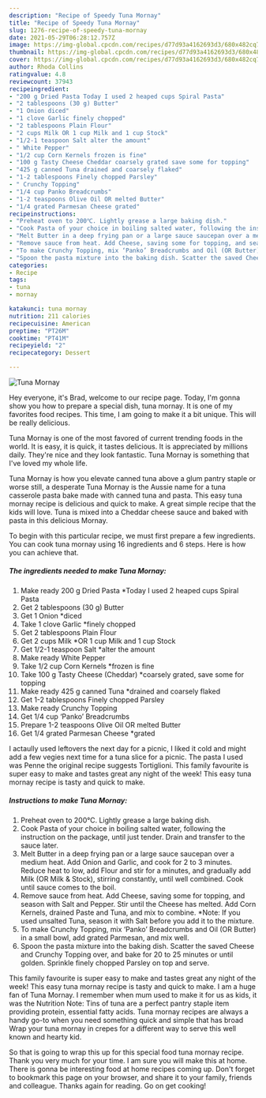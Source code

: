 ```yaml
---
description: "Recipe of Speedy Tuna Mornay"
title: "Recipe of Speedy Tuna Mornay"
slug: 1276-recipe-of-speedy-tuna-mornay
date: 2021-05-29T06:28:12.757Z
image: https://img-global.cpcdn.com/recipes/d77d93a4162693d3/680x482cq70/tuna-mornay-recipe-main-photo.jpg
thumbnail: https://img-global.cpcdn.com/recipes/d77d93a4162693d3/680x482cq70/tuna-mornay-recipe-main-photo.jpg
cover: https://img-global.cpcdn.com/recipes/d77d93a4162693d3/680x482cq70/tuna-mornay-recipe-main-photo.jpg
author: Rhoda Collins
ratingvalue: 4.8
reviewcount: 37943
recipeingredient:
- "200 g Dried Pasta Today I used 2 heaped cups Spiral Pasta"
- "2 tablespoons (30 g) Butter"
- "1 Onion diced"
- "1 clove Garlic finely chopped"
- "2 tablespoons Plain Flour"
- "2 cups Milk OR 1 cup Milk and 1 cup Stock"
- "1/2-1 teaspoon Salt alter the amount"
- " White Pepper"
- "1/2 cup Corn Kernels frozen is fine"
- "100 g Tasty Cheese Cheddar coarsely grated save some for topping"
- "425 g canned Tuna drained and coarsely flaked"
- "1-2 tablespoons Finely chopped Parsley"
- " Crunchy Topping"
- "1/4 cup Panko Breadcrumbs"
- "1-2 teaspoons Olive Oil OR melted Butter"
- "1/4 grated Parmesan Cheese grated"
recipeinstructions:
- "Preheat oven to 200℃. Lightly grease a large baking dish."
- "Cook Pasta of your choice in boiling salted water, following the instruction on the package, until just tender. Drain and transfer to the sauce later."
- "Melt Butter in a deep frying pan or a large sauce saucepan over a medium heat. Add Onion and Garlic, and cook for 2 to 3 minutes. Reduce heat to low, add Flour and stir for a minutes, and gradually add Milk (OR Milk &amp; Stock), stirring constantly, until well combined. Cook until sauce comes to the boil."
- "Remove sauce from heat. Add Cheese, saving some for topping, and season with Salt and Pepper. Stir until the Cheese has melted. Add Corn Kernels, drained Paste and Tuna, and mix to combine. *Note: If you used unsalted Tuna, season it with Salt before you add it to the mixture."
- "To make Crunchy Topping, mix ‘Panko’ Breadcrumbs and Oil (OR Butter) in a small bowl, add grated Parmesan, and mix well."
- "Spoon the pasta mixture into the baking dish. Scatter the saved Cheese and Crunchy Topping over, and bake for 20 to 25 minutes or until golden. Sprinkle finely chopped Parsley on top and serve."
categories:
- Recipe
tags:
- tuna
- mornay

katakunci: tuna mornay 
nutrition: 211 calories
recipecuisine: American
preptime: "PT26M"
cooktime: "PT41M"
recipeyield: "2"
recipecategory: Dessert

---
```



![Tuna Mornay](https://img-global.cpcdn.com/recipes/d77d93a4162693d3/680x482cq70/tuna-mornay-recipe-main-photo.jpg)

Hey everyone, it's Brad, welcome to our recipe page. Today, I'm gonna show you how to prepare a special dish, tuna mornay. It is one of my favorites food recipes. This time, I am going to make it a bit unique. This will be really delicious.

Tuna Mornay is one of the most favored of current trending foods in the world. It is easy, it is quick, it tastes delicious. It is appreciated by millions daily. They're nice and they look fantastic. Tuna Mornay is something that I've loved my whole life.

Tuna Mornay is how you elevate canned tuna above a glum pantry staple or worse still, a desperate Tuna Mornay is the Aussie name for a tuna casserole pasta bake made with canned tuna and pasta. This easy tuna mornay recipe is delicious and quick to make. A great simple recipe that the kids will love. Tuna is mixed into a Cheddar cheese sauce and baked with pasta in this delicious Mornay.


To begin with this particular recipe, we must first prepare a few ingredients. You can cook tuna mornay using 16 ingredients and 6 steps. Here is how you can achieve that.

<!--inarticleads1-->

##### The ingredients needed to make Tuna Mornay:

1. Make ready 200 g Dried Pasta *Today I used 2 heaped cups Spiral Pasta
1. Get 2 tablespoons (30 g) Butter
1. Get 1 Onion *diced
1. Take 1 clove Garlic *finely chopped
1. Get 2 tablespoons Plain Flour
1. Get 2 cups Milk *OR 1 cup Milk and 1 cup Stock
1. Get 1/2-1 teaspoon Salt *alter the amount
1. Make ready  White Pepper
1. Take 1/2 cup Corn Kernels *frozen is fine
1. Take 100 g Tasty Cheese (Cheddar) *coarsely grated, save some for topping
1. Make ready 425 g canned Tuna *drained and coarsely flaked
1. Get 1-2 tablespoons Finely chopped Parsley
1. Make ready  Crunchy Topping
1. Get 1/4 cup ‘Panko’ Breadcrumbs
1. Prepare 1-2 teaspoons Olive Oil OR melted Butter
1. Get 1/4 grated Parmesan Cheese *grated


I actaully used leftovers the next day for a picnic, I liked it cold and might add a few vegies next time for a tuna slice for a picnic. The pasta I used was Penne the original recipe suggests Tortiglioni. This family favourite is super easy to make and tastes great any night of the week! This easy tuna mornay recipe is tasty and quick to make. 

<!--inarticleads2-->

##### Instructions to make Tuna Mornay:

1. Preheat oven to 200℃. Lightly grease a large baking dish.
1. Cook Pasta of your choice in boiling salted water, following the instruction on the package, until just tender. Drain and transfer to the sauce later.
1. Melt Butter in a deep frying pan or a large sauce saucepan over a medium heat. Add Onion and Garlic, and cook for 2 to 3 minutes. Reduce heat to low, add Flour and stir for a minutes, and gradually add Milk (OR Milk &amp; Stock), stirring constantly, until well combined. Cook until sauce comes to the boil.
1. Remove sauce from heat. Add Cheese, saving some for topping, and season with Salt and Pepper. Stir until the Cheese has melted. Add Corn Kernels, drained Paste and Tuna, and mix to combine. *Note: If you used unsalted Tuna, season it with Salt before you add it to the mixture.
1. To make Crunchy Topping, mix ‘Panko’ Breadcrumbs and Oil (OR Butter) in a small bowl, add grated Parmesan, and mix well.
1. Spoon the pasta mixture into the baking dish. Scatter the saved Cheese and Crunchy Topping over, and bake for 20 to 25 minutes or until golden. Sprinkle finely chopped Parsley on top and serve.


This family favourite is super easy to make and tastes great any night of the week! This easy tuna mornay recipe is tasty and quick to make. I am a huge fan of Tuna Mornay. I remember when mum used to make it for us as kids, it was the Nutrition Note: Tins of tuna are a perfect pantry staple item providing protein, essential fatty acids. Tuna mornay recipes are always a handy go-to when you need something quick and simple that has broad Wrap your tuna mornay in crepes for a different way to serve this well known and hearty kid. 

So that is going to wrap this up for this special food tuna mornay recipe. Thank you very much for your time. I am sure you will make this at home. There is gonna be interesting food at home recipes coming up. Don't forget to bookmark this page on your browser, and share it to your family, friends and colleague. Thanks again for reading. Go on get cooking!
